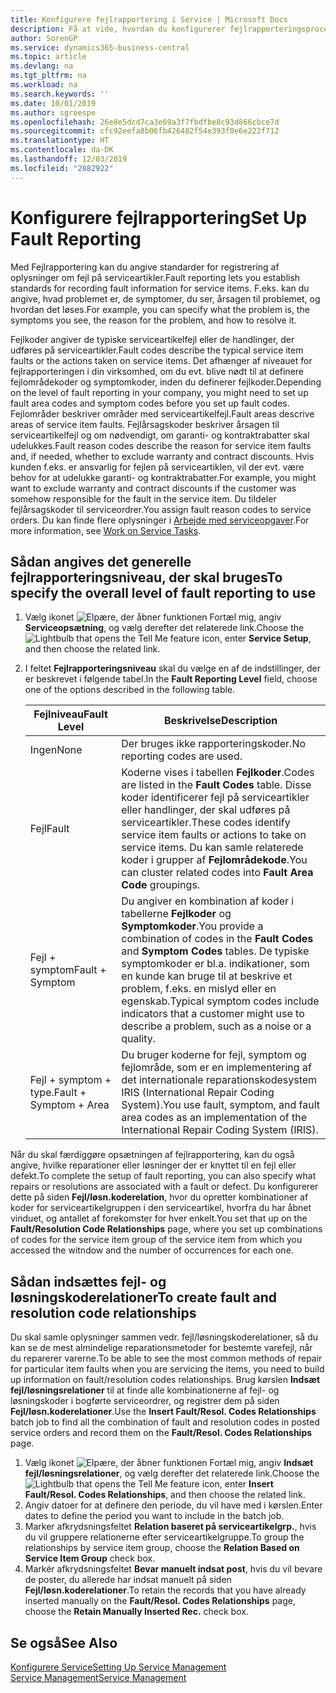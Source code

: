 ```yaml
---
title: Konfigurere fejlrapportering i Service | Microsoft Docs
description: Få at vide, hvordan du konfigurerer fejlrapporteringsprocesser.
author: SorenGP
ms.service: dynamics365-business-central
ms.topic: article
ms.devlang: na
ms.tgt_pltfrm: na
ms.workload: na
ms.search.keywords: ''
ms.date: 10/01/2019
ms.author: sgroespe
ms.openlocfilehash: 26e8e5dcd7ca3e69a3f7fbdfbe8c93d866cbce7d
ms.sourcegitcommit: cfc92eefa8b06fb426482f54e393f0e6e222f712
ms.translationtype: HT
ms.contentlocale: da-DK
ms.lasthandoff: 12/03/2019
ms.locfileid: "2882922"
---
```

# <a name="set-up-fault-reporting"></a><span data-ttu-id="46fb4-103">Konfigurere fejlrapportering</span><span class="sxs-lookup"><span data-stu-id="46fb4-103">Set Up Fault Reporting</span></span>
<span data-ttu-id="46fb4-104">Med Fejlrapportering kan du angive standarder for registrering af oplysninger om fejl på serviceartikler.</span><span class="sxs-lookup"><span data-stu-id="46fb4-104">Fault reporting lets you establish standards for recording fault information for service items.</span></span> <span data-ttu-id="46fb4-105">F.eks. kan du angive, hvad problemet er, de symptomer, du ser, årsagen til problemet, og hvordan det løses.</span><span class="sxs-lookup"><span data-stu-id="46fb4-105">For example, you can specify what the problem is, the symptoms you see, the reason for the problem, and how to resolve it.</span></span>  

<span data-ttu-id="46fb4-106">Fejlkoder angiver de typiske serviceartikelfejl eller de handlinger, der udføres på serviceartikler.</span><span class="sxs-lookup"><span data-stu-id="46fb4-106">Fault codes describe the typical service item faults or the actions taken on service items.</span></span> <span data-ttu-id="46fb4-107">Det afhænger af niveauet for fejlrapporteringen i din virksomhed, om du evt. blive nødt til at definere fejlområdekoder og symptomkoder, inden du definerer fejlkoder.</span><span class="sxs-lookup"><span data-stu-id="46fb4-107">Depending on the level of fault reporting in your company, you might need to set up fault area codes and symptom codes before you set up fault codes.</span></span> <span data-ttu-id="46fb4-108">Fejlområder beskriver områder med serviceartikelfejl.</span><span class="sxs-lookup"><span data-stu-id="46fb4-108">Fault areas descrive areas of service item faults.</span></span> <span data-ttu-id="46fb4-109">Fejlårsagskoder beskriver årsagen til serviceartikelfejl og om nødvendigt, om garanti- og kontraktrabatter skal udelukkes.</span><span class="sxs-lookup"><span data-stu-id="46fb4-109">Fault reason codes describe the reason for service item faults and, if needed, whether to exclude warranty and contract discounts.</span></span> <span data-ttu-id="46fb4-110">Hvis kunden f.eks. er ansvarlig for fejlen på serviceartiklen, vil der evt. være behov for at udelukke garanti- og kontraktrabatter.</span><span class="sxs-lookup"><span data-stu-id="46fb4-110">For example, you might want to exclude warranty and contract discounts if the customer was somehow responsible for the fault in the service item.</span></span> <span data-ttu-id="46fb4-111">Du tildeler fejlårsagskoder til serviceordrer.</span><span class="sxs-lookup"><span data-stu-id="46fb4-111">You assign fault reason codes to service orders.</span></span> <span data-ttu-id="46fb4-112">Du kan finde flere oplysninger i [Arbejde med serviceopgaver](service-how-to-work-on-service-tasks.md).</span><span class="sxs-lookup"><span data-stu-id="46fb4-112">For more information, see [Work on Service Tasks](service-how-to-work-on-service-tasks.md).</span></span>  

## <a name="to-specify-the-overall-level-of-fault-reporting-to-use"></a><span data-ttu-id="46fb4-113">Sådan angives det generelle fejlrapporteringsniveau, der skal bruges</span><span class="sxs-lookup"><span data-stu-id="46fb4-113">To specify the overall level of fault reporting to use</span></span>
1. <span data-ttu-id="46fb4-114">Vælg ikonet ![Elpære, der åbner funktionen Fortæl mig](media/ui-search/search_small.png "Fortæl mig, hvad du vil foretage dig"), angiv **Serviceopsætning**, og vælg derefter det relaterede link.</span><span class="sxs-lookup"><span data-stu-id="46fb4-114">Choose the ![Lightbulb that opens the Tell Me feature](media/ui-search/search_small.png "Tell me what you want to do") icon, enter **Service Setup**, and then choose the related link.</span></span>
2. <span data-ttu-id="46fb4-115">I feltet **Fejlrapporteringsniveau** skal du vælge en af de indstillinger, der er beskrevet i følgende tabel.</span><span class="sxs-lookup"><span data-stu-id="46fb4-115">In the **Fault Reporting Level** field, choose one of the options described in the following table.</span></span>  

    |<span data-ttu-id="46fb4-116">**Fejlniveau**</span><span class="sxs-lookup"><span data-stu-id="46fb4-116">**Fault Level**</span></span>|<span data-ttu-id="46fb4-117">**Beskrivelse**</span><span class="sxs-lookup"><span data-stu-id="46fb4-117">**Description**</span></span>|  
    |------------|-------------|  
    |<span data-ttu-id="46fb4-118">Ingen</span><span class="sxs-lookup"><span data-stu-id="46fb4-118">None</span></span> | <span data-ttu-id="46fb4-119">Der bruges ikke rapporteringskoder.</span><span class="sxs-lookup"><span data-stu-id="46fb4-119">No reporting codes are used.</span></span>|  
    |<span data-ttu-id="46fb4-120">Fejl</span><span class="sxs-lookup"><span data-stu-id="46fb4-120">Fault</span></span> | <span data-ttu-id="46fb4-121">Koderne vises i tabellen **Fejlkoder**.</span><span class="sxs-lookup"><span data-stu-id="46fb4-121">Codes are listed in the **Fault Codes** table.</span></span> <span data-ttu-id="46fb4-122">Disse koder identificerer fejl på serviceartikler eller handlinger, der skal udføres på serviceartikler.</span><span class="sxs-lookup"><span data-stu-id="46fb4-122">These codes identify service item faults or actions to take on service items.</span></span> <span data-ttu-id="46fb4-123">Du kan samle relaterede koder i grupper af **Fejlområdekode**.</span><span class="sxs-lookup"><span data-stu-id="46fb4-123">You can cluster related codes into **Fault Area Code** groupings.</span></span>|  
    |<span data-ttu-id="46fb4-124">Fejl + symptom</span><span class="sxs-lookup"><span data-stu-id="46fb4-124">Fault + Symptom</span></span> | <span data-ttu-id="46fb4-125">Du angiver en kombination af koder i tabellerne **Fejlkoder** og **Symptomkoder**.</span><span class="sxs-lookup"><span data-stu-id="46fb4-125">You provide a combination of codes in the **Fault Codes** and **Symptom Codes** tables.</span></span> <span data-ttu-id="46fb4-126">De typiske symptomkoder er bl.a. indikationer, som en kunde kan bruge til at beskrive et problem, f.eks. en mislyd eller en egenskab.</span><span class="sxs-lookup"><span data-stu-id="46fb4-126">Typical symptom codes include indicators that a customer might use to describe a problem, such as a noise or a quality.</span></span>|  
    |<span data-ttu-id="46fb4-127">Fejl + symptom + type.</span><span class="sxs-lookup"><span data-stu-id="46fb4-127">Fault + Symptom + Area</span></span> | <span data-ttu-id="46fb4-128">Du bruger koderne for fejl, symptom og fejlområde, som er en implementering af det internationale reparationskodesystem IRIS (International Repair Coding System).</span><span class="sxs-lookup"><span data-stu-id="46fb4-128">You use fault, symptom, and fault area codes as an implementation of the International Repair Coding System (IRIS).</span></span>|  

<span data-ttu-id="46fb4-129">Når du skal færdiggøre opsætningen af fejlrapportering, kan du også angive, hvilke reparationer eller løsninger der er knyttet til en fejl eller defekt.</span><span class="sxs-lookup"><span data-stu-id="46fb4-129">To complete the setup of fault reporting, you can also specify what repairs or resolutions are associated with a fault or defect.</span></span> <span data-ttu-id="46fb4-130">Du konfigurerer dette på siden **Fejl/løsn.koderelation**, hvor du opretter kombinationer af koder for serviceartikelgruppen i den serviceartikel, hvorfra du har åbnet vinduet, og antallet af forekomster for hver enkelt.</span><span class="sxs-lookup"><span data-stu-id="46fb4-130">You set that up on the **Fault/Resolution Code Relationships** page, where you set up combinations of codes for the service item group of the service item from which you accessed the witndow and the number of occurrences for each one.</span></span>

## <a name="to-create-fault-and-resolution-code-relationships"></a><span data-ttu-id="46fb4-131">Sådan indsættes fejl- og løsningskoderelationer</span><span class="sxs-lookup"><span data-stu-id="46fb4-131">To create fault and resolution code relationships</span></span>
<!--this needs to go in a working with topic-->
<span data-ttu-id="46fb4-132">Du skal samle oplysninger sammen vedr. fejl/løsningskoderelationer, så du kan se de mest almindelige reparationsmetoder for bestemte varefejl, når du reparerer varerne.</span><span class="sxs-lookup"><span data-stu-id="46fb4-132">To be able to see the most common methods of repair for particular item faults when you are servicing the items, you need to build up information on fault/resolution codes relationships.</span></span> <span data-ttu-id="46fb4-133">Brug kørslen **Indsæt fejl/løsningsrelationer** til at finde alle kombinationerne af fejl- og løsningskoder i bogførte serviceordrer, og registrer dem på siden **Fejl/løsn.koderelationer**.</span><span class="sxs-lookup"><span data-stu-id="46fb4-133">Use the **Insert Fault/Resol. Codes Relationships** batch job to find all the combination of fault and resolution codes in posted service orders and record them on the **Fault/Resol. Codes Relationships** page.</span></span>

1. <span data-ttu-id="46fb4-134">Vælg ikonet ![Elpære, der åbner funktionen Fortæl mig](media/ui-search/search_small.png "Fortæl mig, hvad du vil foretage dig"), angiv **Indsæt fejl/løsningsrelationer**, og vælg derefter det relaterede link.</span><span class="sxs-lookup"><span data-stu-id="46fb4-134">Choose the ![Lightbulb that opens the Tell Me feature](media/ui-search/search_small.png "Tell me what you want to do") icon, enter **Insert Fault/Resol. Codes Relationships**, and then choose the related link.</span></span>  
2. <span data-ttu-id="46fb4-135">Angiv datoer for at definere den periode, du vil have med i kørslen.</span><span class="sxs-lookup"><span data-stu-id="46fb4-135">Enter dates to define the period you want to include in the batch job.</span></span>  
3. <span data-ttu-id="46fb4-136">Marker afkrydsningsfeltet **Relation baseret på serviceartikelgrp.**, hvis du vil gruppere relationerne efter serviceartikelgruppe.</span><span class="sxs-lookup"><span data-stu-id="46fb4-136">To group the relationships by service item group, choose the **Relation Based on Service Item Group** check box.</span></span>  
4. <span data-ttu-id="46fb4-137">Markér afkrydsningsfeltet **Bevar manuelt indsat post**, hvis du vil bevare de poster, du allerede har indsat manuelt på siden **Fejl/løsn.koderelationer**.</span><span class="sxs-lookup"><span data-stu-id="46fb4-137">To retain the records that you have already inserted manually on the **Fault/Resol. Codes Relationships** page, choose the **Retain Manually Inserted Rec.** check box.</span></span>  

## <a name="see-also"></a><span data-ttu-id="46fb4-138">Se også</span><span class="sxs-lookup"><span data-stu-id="46fb4-138">See Also</span></span>
[<span data-ttu-id="46fb4-139">Konfigurere Service</span><span class="sxs-lookup"><span data-stu-id="46fb4-139">Setting Up Service Management</span></span>](service-setup-service.md)  
[<span data-ttu-id="46fb4-140">Service Management</span><span class="sxs-lookup"><span data-stu-id="46fb4-140">Service Management</span></span>](service-service.md)  
